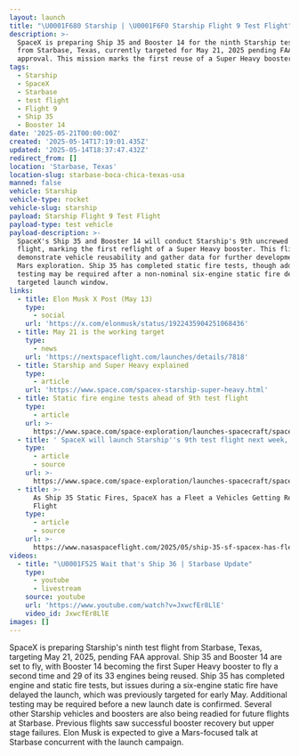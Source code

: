 ```yaml
---
layout: launch
title: "\U0001F680 Starship | \U0001F6F0 Starship Flight 9 Test Flight"
description: >-
  SpaceX is preparing Ship 35 and Booster 14 for the ninth Starship test flight
  from Starbase, Texas, currently targeted for May 21, 2025 pending FAA
  approval. This mission marks the first reuse of a Super Heavy booster.
tags:
  - Starship
  - SpaceX
  - Starbase
  - test flight
  - Flight 9
  - Ship 35
  - Booster 14
date: '2025-05-21T00:00:00Z'
created: '2025-05-14T17:19:01.435Z'
updated: '2025-05-14T18:37:47.432Z'
redirect_from: []
location: 'Starbase, Texas'
location-slug: starbase-boca-chica-texas-usa
manned: false
vehicle: Starship
vehicle-type: rocket
vehicle-slug: starship
payload: Starship Flight 9 Test Flight
payload-type: test vehicle
payload-description: >-
  SpaceX's Ship 35 and Booster 14 will conduct Starship's 9th uncrewed test
  flight, marking the first reflight of a Super Heavy booster. This flight will
  demonstrate vehicle reusability and gather data for further development toward
  Mars exploration. Ship 35 has completed static fire tests, though additional
  testing may be required after a non-nominal six-engine static fire delayed the
  targeted launch window.
links:
  - title: Elon Musk X Post (May 13)
    type:
      - social
    url: 'https://x.com/elonmusk/status/1922435904251068436'
  - title: May 21 is the working target
    type:
      - news
    url: 'https://nextspaceflight.com/launches/details/7818'
  - title: Starship and Super Heavy explained
    type:
      - article
    url: 'https://www.space.com/spacex-starship-super-heavy.html'
  - title: Static fire engine tests ahead of 9th test flight
    type:
      - article
    url: >-
      https://www.space.com/space-exploration/launches-spacecraft/spacex-fires-up-starship-spacecraft-again-ahead-of-9th-test-flight-video-photos
  - title: ' SpaceX will launch Starship''s 9th test flight next week, Elon Musk says '
    type:
      - article
      - source
    url: >-
      https://www.space.com/space-exploration/launches-spacecraft/spacex-will-launch-starships-9th-test-flight-next-week-elon-musk-says
  - title: >-
      As Ship 35 Static Fires, SpaceX has a Fleet a Vehicles Getting Ready for
      Flight
    type:
      - article
      - source
    url: >-
      https://www.nasaspaceflight.com/2025/05/ship-35-sf-spacex-has-fleet-vehicles-flight/
videos:
  - title: "\U0001F525 Wait that's Ship 36 | Starbase Update"
    type:
      - youtube
      - livestream
    source: youtube
    url: 'https://www.youtube.com/watch?v=JxwcfEr8LlE'
    video_id: JxwcfEr8LlE
images: []
---
```

SpaceX is preparing Starship's ninth test flight from Starbase, Texas, targeting May 21, 2025, pending FAA approval. Ship 35 and Booster 14 are set to fly, with Booster 14 becoming the first Super Heavy booster to fly a second time and 29 of its 33 engines being reused. Ship 35 has completed engine and static fire tests, but issues during a six-engine static fire have delayed the launch, which was previously targeted for early May. Additional testing may be required before a new launch date is confirmed. Several other Starship vehicles and boosters are also being readied for future flights at Starbase. Previous flights saw successful booster recovery but upper stage failures. Elon Musk is expected to give a Mars-focused talk at Starbase concurrent with the launch campaign.
